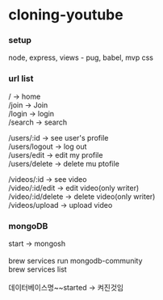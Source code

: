 # cloning-youtube

### setup

node, express, views - pug, babel, mvp css

### url list

/ -> home <br/>
/join -> Join <br/>
/login -> login<br/>
/search -> search<br/>

/users/:id -> see user's profile <br/>
/users/logout -> log out<br/>
/users/edit -> edit my profile <br/>
/users/delete -> delete mu ptofile<br/>

/videos/:id -> see video<br/>
/video/:id/edit -> edit video(only writer)<br/>
/video/:id/delete -> delete video(only writer)<br/>
/videos/upload -> upload video<br/>

### mongoDB

start -> mongosh<br/>
<br/>
brew services run mongodb-community<br/>
brew services list<br/>
<br/>
데이터베이스명~~started -> 켜진것임
